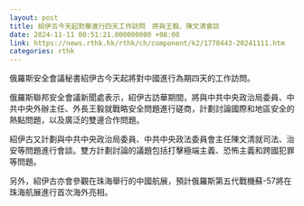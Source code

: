 ```yaml
---
layout: post
title: 紹伊古今天起對華進行四天工作訪問　將與王毅、陳文清會談
date: 2024-11-11 00:51:21.000000000 +08:00
link: https://news.rthk.hk/rthk/ch/component/k2/1778443-20241111.htm
categories: rthk
---
```


俄羅斯安全會議秘書紹伊古今天起將對中國進行為期四天的工作訪問。

俄羅斯聯邦安全會議新聞處表示，紹伊古訪華期間，將與中共中央政治局委員、中共中央外辦主任、外長王毅就戰略安全問題進行磋商，計劃討論國際和地區安全的熱點問題，以及廣泛的雙邊合作問題。

紹伊古又計劃與中共中央政治局委員、中共中央政法委員會主任陳文清就司法、治安等問題進行會談。雙方計劃討論的議題包括打擊極端主義、恐怖主義和跨國犯罪等問題。

另外，紹伊古亦會參觀在珠海舉行的中國航展，預計俄羅斯第五代戰機蘇-57將在珠海航展進行首次海外亮相。

